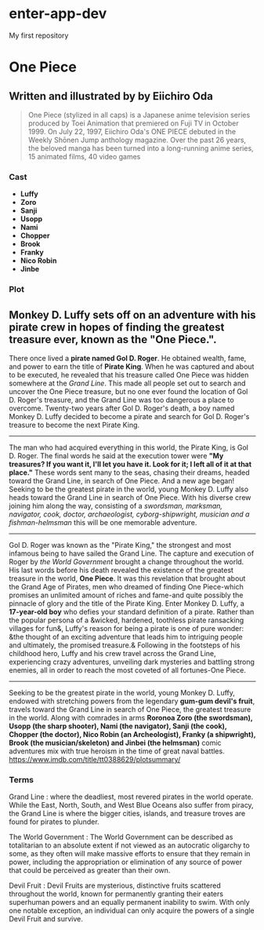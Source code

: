 # enter-app-dev
My first repository

#  One Piece

##  Written and illustrated by by Eiichiro Oda

> One Piece (stylized in all caps) is a Japanese anime television series produced by Toei Animation that premiered on Fuji TV in October 1999.
> On July 22, 1997, Eiichiro Oda's ONE PIECE debuted in the Weekly Shōnen Jump anthology magazine. Over the past 26 years, the beloved manga has been turned into a long-running anime series, 15 animated films, 40 video games

###  Cast
- **Luffy**
- **Zoro**
- **Sanji**
- **Usopp**
- **Nami**
- **Chopper**
- **Brook**
- **Franky**
- **Nico Robin**
- **Jinbe**

###  Plot
**Monkey D. Luffy** sets off on an adventure with his pirate crew in hopes of finding the greatest treasure ever, known as the **"One Piece."**.
---

There once lived a **pirate named Gol D. Roger**. He obtained wealth, fame, and power to earn the title of **Pirate King**. When he was captured and about to be executed, he revealed that his treasure called One Piece was hidden somewhere at the *Grand Line*. This made all people set out to search and uncover the One Piece treasure, but no one ever found the location of Gol D. Roger's treasure, and the Grand Line was too dangerous a place to overcome. Twenty-two years after Gol D. Roger's death, a boy named Monkey D. Luffy decided to become a pirate and search for Gol D. Roger's treasure to become the next Pirate King.

---

The man who had acquired everything in this world, the Pirate King, is Gol D. Roger. The final words he said at the execution tower were **"My treasures? If you want it, I'll let you have it. Look for it; I left all of it at that place."** These words sent many to the seas, chasing their dreams, headed toward the Grand Line, in search of One Piece. And a new age began! Seeking to be the greatest pirate in the world, young Monkey D. Luffy also heads toward the Grand Line in search of One Piece. With his diverse crew joining him along the way, consisting of a *swordsman, marksman, navigator, cook, doctor, archaeologist, cyborg-shipwright, musician and a fishman-helmsman* this will be one memorable adventure.

---

Gol D. Roger was known as the "Pirate King," the strongest and most infamous being to have sailed the Grand Line. The capture and execution of Roger by *the World Government* brought a change throughout the world. His last words before his death revealed the existence of the greatest treasure in the world, **One Piece**. It was this revelation that brought about the Grand Age of Pirates, men who dreamed of finding One Piece-which promises an unlimited amount of riches and fame-and quite possibly the pinnacle of glory and the title of the Pirate King. Enter Monkey D. Luffy, a **17-year-old boy** who defies your standard definition of a pirate. Rather than the popular persona of a &wicked, hardened, toothless pirate ransacking villages for fun&, Luffy's reason for being a pirate is one of pure wonder: &the thought of an exciting adventure that leads him to intriguing people and ultimately, the promised treasure.& Following in the footsteps of his childhood hero, Luffy and his crew travel across the Grand Line, experiencing crazy adventures, unveiling dark mysteries and battling strong enemies, all in order to reach the most coveted of all fortunes-One Piece.

---

Seeking to be the greatest pirate in the world, young Monkey D. Luffy, endowed with stretching powers from the legendary **gum-gum devil's fruit**, travels toward the Grand Line in search of One Piece, the greatest treasure in the world. Along with comrades in arms **Roronoa Zoro (the swordsman), Usopp (the sharp shooter), Nami (the navigator), Sanji (the cook), Chopper (the doctor), Nico Robin (an Archeologist), Franky (a shipwright), Brook (the musician/skeleton) and Jinbei (the helmsman)** comic adventures mix with true heroism in the time of great naval battles.
https://www.imdb.com/title/tt0388629/plotsummary/

###  Terms

Grand Line
:  where the deadliest, most revered pirates in the world operate. While the East, North, South, and West Blue Oceans also suffer from piracy, the Grand Line is where the bigger cities, islands, and treasure troves are found for pirates to plunder.

The World Government
:  The World Government can be described as totalitarian to an absolute extent if not viewed as an autocratic oligarchy to some, as they often will make massive efforts to ensure that they remain in power, including the appropriation or elimination of any source of power that could be perceived as greater than their own.

Devil Fruit
:  Devil Fruits are mysterious, distinctive fruits scattered throughout the world, known for permanently granting their eaters superhuman powers and an equally permanent inability to swim. With only one notable exception, an individual can only acquire the powers of a single Devil Fruit and survive.






  


